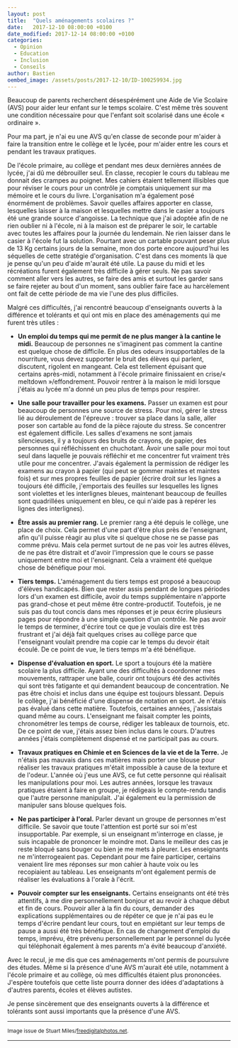 ```yaml
---
layout: post
title:  "Quels aménagements scolaires ?"
date:   2017-12-10 08:00:00 +0100
date_modified: 2017-12-14 08:00:00 +0100
categories:
  - Opinion
  - Education
  - Inclusion
  - Conseils
author: Bastien
oembed_image: /assets/posts/2017-12-10/ID-100259934.jpg
---
```


Beaucoup de parents recherchent désespérément une Aide de Vie Scolaire (AVS) pour aider leur enfant sur le temps scolaire. 
C'est même très souvent une condition nécessaire pour que l'enfant soit scolarisé dans une école « ordinaire ».

Pour ma part, je n'ai eu une AVS qu'en classe de seconde pour m'aider à faire la transition entre le collège et le lycée, pour m'aider entre les cours et pendant les travaux pratiques.

<amp-img class="left" width="300" height="300" src="/assets/posts/2017-12-10/ID-100259934.jpg" alt="ID-100259934"></amp-img>

De l'école primaire, au collège et pendant mes deux dernières années de lycée, j'ai dû me débrouiller seul.
En classe, recopier le cours du tableau me donnait des crampes au poignet. Mes cahiers étaient tellement illisibles que pour réviser le cours pour un contrôle je comptais uniquement 
sur ma mémoire et le cours du livre.
L'organisation m'a également posé énormément de problèmes. Savoir quelles affaires apporter en classe, lesquelles laisser à la maison et lesquelles mettre dans le casier a toujours été
une grande source d'angoisse.
La technique que j'ai adoptée afin de ne rien oublier ni à l'école, ni à la maison est de préparer le soir, le cartable avec toutes les affaires pour la journée du lendemain.
Ne rien laisser dans le casier à l'école fut la solution. Pourtant avec un cartable pouvant peser plus de 13&nbsp;Kg certains jours de la semaine, mon dos porte encore aujourd'hui 
les séquelles de cette stratégie d'organisation.
C'est dans ces moments là que je pense qu'un peu d'aide m'aurait été utile.
La pause du midi et les récréations furent également très difficile à gérer seuls. Ne pas savoir comment aller vers les autres, se faire des amis et surtout les garder sans se faire 
rejeter au bout d'un moment, sans oublier faire face au harcèlement ont fait de cette période de ma vie l'une des plus difficiles.

Malgré ces difficultés, j'ai rencontré beaucoup d'enseignants ouverts à la différence et tolérants et qui ont mis en place des aménagements qui me furent très utiles&nbsp;:

  - <strong>Un emploi du temps qui me permit de ne plus manger à la cantine le midi.</strong> Beaucoup de personnes ne s'imaginent pas comment la cantine est quelque chose de difficile. 
En plus des odeurs insupportables de la nourriture, vous devez supporter le bruit des élèves qui parlent, discutent, rigolent en mangeant. Cela est tellement épuisant que certains 
après-midi, notamment à l'école primaire finissaient en crise/« meltdown »/effondrement. Pouvoir rentrer à la maison le midi lorsque j'étais au lycée m'a donné un peu plus de temps pour 
respirer.

  - <strong>Une salle pour travailler pour les examens.</strong> Passer un examen est pour beaucoup de personnes une source de stress. Pour moi, gérer le stress lié au déroulement de 
l'épreuve&nbsp;: trouver sa place dans la salle, aller poser son cartable au fond de la pièce rajoute du stress. 
Se concentrer est également difficile. Les salles d'examens ne sont jamais silencieuses, il y a toujours des bruits de crayons, de papier, des personnes qui 
réfléchissent en chuchotant. Avoir une salle pour moi tout seul dans laquelle je pouvais réfléchir et me concentrer fut vraiment très utile pour me concentrer.
J'avais également la permission de rédiger les examens au crayon à papier (qui peut se gommer maintes et maintes fois) et sur mes propres feuilles de papier (écrire droit sur les lignes 
a toujours été difficile, j'emportais des feuilles sur lesquelles les lignes sont violettes et les interlignes bleues, maintenant beaucoup de feuilles sont quadrillées uniquement en 
bleu, ce qui n'aide pas à repérer les lignes 
des interlignes).

  - <strong>Être assis au premier rang.</strong> Le premier rang a été depuis le collège, une place de choix. Cela permet d'une part d'être plus près de l'enseignant, afin qu'il puisse réagir au plus vite si 
quelque chose ne se passe pas comme prévu. Mais cela permet surtout de ne pas voir les autres élèves, de ne pas être distrait et d'avoir l'impression que le cours se passe uniquement entre moi et l'enseignant.
Cela a vraiment été quelque chose de bénéfique pour moi.

  - <strong>Tiers temps.</strong> L'aménagement du tiers temps est proposé a beaucoup d'élèves handicapés. Bien que rester assis pendant de longues périodes lors d'un examen est 
difficile, avoir du temps supplémentaire n'apporte pas grand-chose et peut même être contre-productif. Toutefois, je ne suis pas du tout concis dans mes réponses et je peux écrire 
plusieurs pages pour répondre à une simple question d'un contrôle. Ne pas avoir le temps de terminer, d'écrire tout ce que je voulais dire est très frustrant et j'ai déjà fait quelques 
crises au collège parce que l'enseignant voulait prendre ma copie car le temps du devoir était écoulé. De ce point de vue, le tiers temps m'a été bénéfique.

  - <strong>Dispense d'évaluation en sport.</strong> Le sport a toujours été la matière scolaire la plus difficile. Ayant une des difficultés à coordonner mes mouvements, rattraper une 
balle, courir ont toujours été des activités qui sont très fatigante et qui demandent beaucoup de concentration. Ne pas être choisi et inclus dans une équipe est toujours blessant. Depuis le collège, 
j'ai bénéficié d'une dispense de notation en sport. Je n'étais pas évalué dans cette matière. Toutefois, certaines années, j'assistais quand même au cours. L'enseignant me faisait 
compter les points, chronométrer les temps de course, rédiger les tableaux de tournois, etc. De ce point de vue, j'étais assez bien inclus dans le cours.
D'autres années j'étais complètement dispensé et ne participait pas au cours.

  - <strong>Travaux pratiques en Chimie et en Sciences de la vie et de la Terre.</strong> Je n'étais pas mauvais dans ces matières mais porter une blouse pour réaliser les travaux 
pratiques m'était impossible à cause de la texture et de l'odeur. L'année où j'eus une AVS, ce fut cette personne qui réalisait les manipulations pour moi. Les autres années, lorsque 
les 
travaux pratiques étaient à faire en groupe, je rédigeais le compte-rendu tandis que l'autre personne manipulait. J'ai également eu la permission de manipuler sans blouse quelques fois.

  - <strong>Ne pas participer à l'oral.</strong> Parler devant un groupe de personnes m'est difficile. Se savoir que toute l'attention est porté sur soi m'est insupportable. Par 
exemple, si un enseignant m'interroge en classe, je suis incapable de prononcer le moindre mot. Dans le meilleur des cas je reste bloqué sans bouger ou bien je me mets à pleurer.
Les enseignants ne m'interrogeaient pas. Cependant pour me faire participer, certains venaient lire mes réponses sur mon cahier à haute voix ou les recopiaient au tableau.
Les enseignants m'ont également permis de réaliser les évaluations à l'orale à l'écrit.

  - <strong>Pouvoir compter sur les enseignants.</strong> Certains enseignants ont été très attentifs, à me dire personnellement bonjour et au revoir à chaque début et fin de cours. 
Pouvoir aller à la fin du cours, demander des explications supplémentaires ou de répéter ce que je n'ai pas eu le temps d'écrire pendant leur cours, tout en empiétant sur leur temps de 
pause a aussi été très bénéfique. En cas de changement d'emploi du temps, imprévu, être prévenu personnellement par le personnel du lycée qui téléphonait également à mes parents
m'a évité beaucoup d'anxiété.

Avec le recul, je me dis que ces aménagements m'ont permis de poursuivre des études. Même si la présence d'une AVS m'aurait été utile, notamment à l'école primaire et au collège, où 
mes difficultés étaient plus prononcées. J'espère toutefois que cette liste pourra donner des idées d'adaptations à d'autres parents, écoles et élèves autistes.

Je pense sincèrement que des enseignants ouverts à la différence et tolérants sont aussi importants que la présence d'une AVS. 


---
<small>Image issue de Stuart Miles/<a href="http://www.freedigitalphotos.net">freedigitalphotos.net</a>.</small>

---
